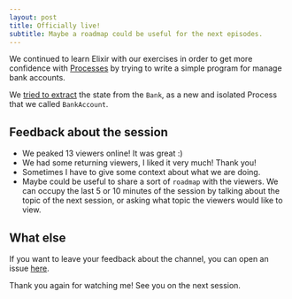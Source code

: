 ```yaml
---
layout: post
title: Officially live!
subtitle: Maybe a roadmap could be useful for the next episodes.
---
```


We continued to learn Elixir with our exercises in order to get more confidence with [Processes](https://github.com/joebew42/elixir-playground/tree/master/examples/bank_account) by trying to write a simple program for manage bank accounts.

We [tried to extract](https://github.com/joebew42/elixir-playground/commit/6fc1b95c03ae006839257d4fb920e1d3d72009fe) the state from the `Bank`, as a new and isolated Process that we called `BankAccount`.

## Feedback about the session

* We peaked 13 viewers online! It was great :)
* We had some returning viewers, I liked it very much! Thank you!
* Sometimes I have to give some context about what we are doing.
* Maybe could be useful to share a sort of `roadmap` with the viewers. We can occupy the last 5 or 10 minutes of the session by talking about the topic of the next session, or asking what topic the viewers would like to view.

## What else

If you want to leave your feedback about the channel, you can open an issue [here](https://github.com/joebew42/twitch).

Thank you again for watching me! See you on the next session.
